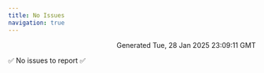 ```yaml
---
title: No Issues
navigation: true
---
```


<p style="text-align:right;color:#cccs">
Generated Tue, 28 Jan 2025 23:09:11 GMT
</p>
<p>✅ No issues to report ✅</p>



